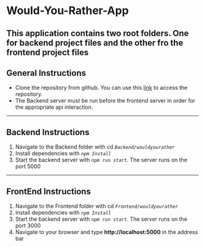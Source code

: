 # Would-You-Rather-App
This application contains two root folders. One for backend project files and the other fro the frontend project files
---
## General Instructions
- Clone the repository from github. You can use this	[link](https://github.com/oppongbaah/Would-You-Rather-App.git) to access the repository.
- The Backend server must be run before the frontend server in order for the appropriate api interaction.
---
## Backend Instructions
1. Navigate to the Backend folder with cd *`Backend/wouldyourather`*
2. Install dependencies with *`npm Install`*
3. Start the backend server with *`npm run start`*. The server runs on the port 5000
---
## FrontEnd Instructions
1. Navigate to the Frontend folder with cd *`Frontend/wouldyourather`*
2. Install dependencies with *`npm Install`*
3. Start the backend server with *`npm run start`*. The server runs on the port 3000
4. Navigate to your browser and type **http://localhost:5000** in the address bar
